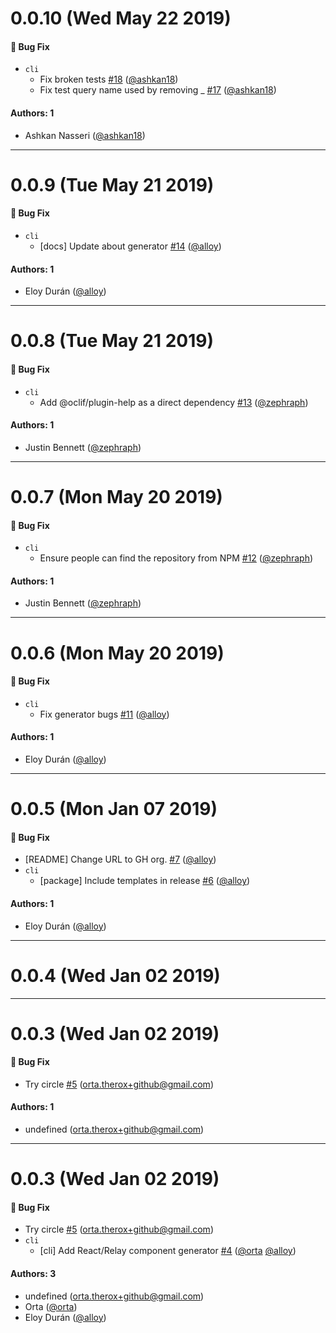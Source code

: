 # 0.0.10 (Wed May 22 2019)

#### 🐛  Bug Fix

- `cli`
  - Fix broken tests [#18](https://github.com/omakase-js/omakase/pull/18) ([@ashkan18](https://github.com/ashkan18))
  - Fix test query name used by removing _ [#17](https://github.com/omakase-js/omakase/pull/17) ([@ashkan18](https://github.com/ashkan18))

#### Authors: 1

- Ashkan Nasseri ([@ashkan18](https://github.com/ashkan18))

---

# 0.0.9 (Tue May 21 2019)

#### 🐛  Bug Fix

- `cli`
  - [docs] Update about generator [#14](https://github.com/omakase-js/omakase/pull/14) ([@alloy](https://github.com/alloy))

#### Authors: 1

- Eloy Durán ([@alloy](https://github.com/alloy))

---

# 0.0.8 (Tue May 21 2019)

#### 🐛  Bug Fix

- `cli`
  - Add @oclif/plugin-help as a direct dependency [#13](https://github.com/omakase-js/omakase/pull/13) ([@zephraph](https://github.com/zephraph))

#### Authors: 1

- Justin Bennett ([@zephraph](https://github.com/zephraph))

---

# 0.0.7 (Mon May 20 2019)

#### 🐛  Bug Fix

- `cli`
  - Ensure people can find the repository from NPM [#12](https://github.com/omakase-js/omakase/pull/12) ([@zephraph](https://github.com/zephraph))

#### Authors: 1

- Justin Bennett ([@zephraph](https://github.com/zephraph))

---

# 0.0.6 (Mon May 20 2019)

#### 🐛  Bug Fix

- `cli`
  - Fix generator bugs [#11](https://github.com/omakase-js/omakase/pull/11) ([@alloy](https://github.com/alloy))

#### Authors: 1

- Eloy Durán ([@alloy](https://github.com/alloy))

---

# 0.0.5 (Mon Jan 07 2019)

#### 🐛  Bug Fix

- [README] Change URL to GH org. [#7](https://github.com/omakase-js/omakase/pull/7) ([@alloy](https://github.com/alloy))
- `cli`
  - [package] Include templates in release [#6](https://github.com/omakase-js/omakase/pull/6) ([@alloy](https://github.com/alloy))

#### Authors: 1

- Eloy Durán ([@alloy](https://github.com/alloy))

---

# 0.0.4 (Wed Jan 02 2019)



---

# 0.0.3 (Wed Jan 02 2019)

#### 🐛  Bug Fix

- Try circle [#5](https://github.com/omakase-js/omakase/pull/5) (orta.therox+github@gmail.com)

#### Authors: 1

- undefined (orta.therox+github@gmail.com)

---

# 0.0.3 (Wed Jan 02 2019)

#### 🐛  Bug Fix

- Try circle [#5](https://github.com/omakase-js/omakase/pull/5) (orta.therox+github@gmail.com)
- `cli`
  - [cli] Add React/Relay component generator [#4](https://github.com/omakase-js/omakase/pull/4) ([@orta](https://github.com/orta) [@alloy](https://github.com/alloy))

#### Authors: 3

- undefined (orta.therox+github@gmail.com)
- Orta ([@orta](https://github.com/orta))
- Eloy Durán ([@alloy](https://github.com/alloy))